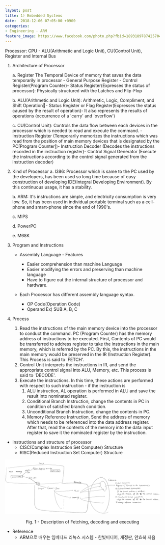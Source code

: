 ```yaml
---
layout: post
title: 1) Embedded Systems
date:  2018-12-06 07:05:00 +0900
categories:
- Engineering - ARM
feature_image: https://www.facebook.com/photo.php?fbid=1893189787425704&set=a.1893187554092594&type=3&theater
---
```

Processor: CPU - ALU(Arithmetic and Logic Unit), CU(Control Unit), Register and Internal Bus

1. Architecture of Processor

    a. Register The Temporal Device of memory that saves the data temporarily in processor - General Purpose Register - Control Register(Program Counter)- Status Register(Expresses the status of processor): Physically structured with the Latches and Flip-Flop

    b. ALU(Arithmetic and Logic Unit): Arithmetic, Logic, Compliment, and Shift Operation- Status Register or Flag Register(Expresses the status caused by the result of operation)- It also represents the results of operations (occurrence of a 'carry' and 'overflow')

    c. CU(Control Unit): Controls the data flow between each devices in the processor which is needed to read and execute the command. - Instruction Register (Temporarily memorizes the instructions which was read from the position of main memory devices that is designated by the PC[Program Counter])- Instruction Decoder (Decodes the instructions recorded in the instruction register)- Control Signal Generator (Execute the instructions according to the control signal generated from the instruction decoder)

2. Kind of Processor
    a. I386: Processor which is same to the PC used by the developers, has been used so long time because of easy construction of developing IDE(Integral Developing Environment). By this continuous usage, it has a stability.

    b. ARM: It's instructions are simple, and electricity consumption is very low. So, it has been used in individual portable terminal such as a cell-phone and smart-phone since the end of 1990's.

    c. MIPS

    d. PowerPC

    e. M68K

3. Program and Instructions

    - Assembly Language - Features
      - Easier comprehension than machine Language
      - Easier modifying the errors and preserving than machine language
      - Have to figure out the internal structure of processor and hardware.

    - Each Processor has different assembly language syntax.
      - OP Code(Operation Code)
      - Operand Ex) SUB A, B, C

4. Process

    1. Read the instructions of the main memory device into the processor to conduct the command. PC (Program Counter) has the memory address of instructions to be executed. First, Contents of PC would be transferred to address register to take the instructions in the main memory, which is referred by the PC. By this, the instructions in the main memory would be preserved in the IR (Instruction Register). This Process is said to 'FETCH'.
    2. Control Unit interprets the instructions in IR, and send the appropriate control signal into ALU, Memory, etc. This process is said to 'DECODE'.
    3. Execute the instructions. In this time, these actions are performed with respect to such instruction - if the instruction is
        1.  ALU instruction, AL operation is performed in ALU and save the result into nominated register.
        2.  Conditional Branch Instruction, change the contents in PC in condition of satisfied branch condition.
        3.  Unconditional Branch Instruction, change the contents in PC.
        4.  Memory Reference Instruction, Send the address of memory which needs to be referenced into the data address register. After that, read the contents of the memory into the data input register to save it the nominated register by the instruction.

- Instructions and structure of processor
  - CISC(Complex Instruction Set Computer) Structure
  - RISC(Reduced Instruction Set Computer) Structure

![useful image](https://raw.githubusercontent.com/brandonkim12/brandonkim12.github.io/master/assets/4.PNG)

<center>Fig. 1 - Description of Fetching, decoding and executing</center>

- Reference
  - ARM으로 배우는 임베디드 리눅스 시스템 - 한빛미디어, 개정판, 안효복 지음

